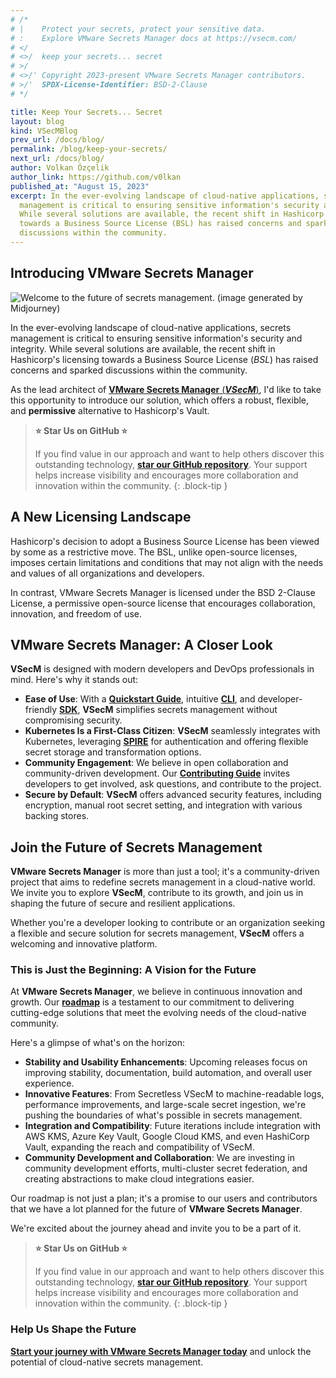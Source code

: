 ```yaml
---
# /*
# |    Protect your secrets, protect your sensitive data.
# :    Explore VMware Secrets Manager docs at https://vsecm.com/
# </
# <>/  keep your secrets... secret
# >/
# <>/' Copyright 2023-present VMware Secrets Manager contributors.
# >/'  SPDX-License-Identifier: BSD-2-Clause
# */

title: Keep Your Secrets... Secret
layout: blog
kind: VSecMBlog
prev_url: /docs/blog/
permalink: /blog/keep-your-secrets/
next_url: /docs/blog/
author: Volkan Özçelik
author_link: https://github.com/v0lkan
published_at: "August 15, 2023"
excerpt: In the ever-evolving landscape of cloud-native applications, secrets 
  management is critical to ensuring sensitive information's security and integrity. 
  While several solutions are available, the recent shift in Hashicorp's licensing 
  towards a Business Source License (BSL) has raised concerns and sparked 
  discussions within the community.
---
```


## Introducing VMware Secrets Manager

![Welcome to the future of secrets management. (image generated by Midjourney)](/assets/VSecM-1.png)

In the ever-evolving landscape of cloud-native applications, secrets management
is critical to ensuring sensitive information's security and integrity. While
several solutions are available, the recent shift in Hashicorp's licensing towards
a Business Source License (*BSL*) has raised concerns and sparked discussions
within the community.

As the lead architect of [**VMware Secrets Manager** (**_VSecM_**)](https://vsecm.com/),
I'd like to take this opportunity to introduce our solution, which offers a robust,
flexible, and **permissive** alternative to Hashicorp's Vault.

> **⭐️ Star Us on GitHub ⭐️**
>
> If you find value in our approach and want to help others discover this outstanding
> technology, **[star our GitHub repository](https://github.com/vmware-tanzu/secrets-manager)**.
> Your support helps increase visibility and encourages more collaboration and
> innovation within the community.
{: .block-tip }

## A New Licensing Landscape

Hashicorp's decision to adopt a Business Source License has been viewed by some
as a restrictive move. The BSL, unlike open-source licenses, imposes certain
limitations and conditions that may not align with the needs and values of all
organizations and developers.

In contrast, VMware Secrets Manager is licensed under the BSD 2-Clause License,
a permissive open-source license that encourages collaboration, innovation,
and freedom of use.

## VMware Secrets Manager: A Closer Look

**VSecM** is designed with modern developers and DevOps professionals in mind.
Here's why it stands out:

* **Ease of Use**: With a [**Quickstart Guide**](https://vsecm.com/docs/quickstart/),
  intuitive [**CLI**](https://vsecm.com/docs/cli/?ref=zerotohero.dev), and
  developer-friendly [**SDK**](https://vsecm.com/docs/sdk/), **VSecM**
  simplifies secrets management without compromising security.
* **Kubernetes Is a First-Class Citizen**: **VSecM** seamlessly integrates with
  Kubernetes, leveraging [**SPIRE**](https://spiffe.io/docs/latest/spire-about/)
  for authentication and offering flexible secret storage and transformation options.
* **Community Engagement**: We believe in open collaboration and community-driven
  development. Our [**Contributing Guide**](https://vsecm.com/docs/contributing/)
  invites developers to get involved, ask questions, and contribute to the project.
* **Secure by Default**: **VSecM** offers advanced security features, including
  encryption, manual root secret setting, and integration with various backing
  stores.

## Join the Future of Secrets Management

**VMware Secrets Manager** is more than just a tool; it's a community-driven project
that aims to redefine secrets management in a cloud-native world. We invite you to
explore **VSecM**, contribute to its growth, and join us in shaping the future of
secure and resilient applications.

Whether you're a developer looking to contribute or an organization seeking a
flexible and secure solution for secrets management, **VSecM** offers a welcoming
and innovative platform.

### This is Just the Beginning: A Vision for the Future

At **VMware Secrets Manager**, we believe in continuous innovation and growth.
Our [**roadmap**](https://vsecm.com/docs/roadmap) is a testament to our commitment
to delivering cutting-edge solutions that meet the evolving needs of the cloud-native
community.

Here's a glimpse of what's on the horizon:

* **Stability and Usability Enhancements**: Upcoming releases focus on improving
  stability, documentation, build automation, and overall user experience.
* **Innovative Features**: From Secretless VSecM to machine-readable logs,
  performance improvements, and large-scale secret ingestion, we're pushing the
  boundaries of what's possible in secrets management.
* **Integration and Compatibility**: Future iterations include integration with
  AWS KMS, Azure Key Vault, Google Cloud KMS, and even HashiCorp Vault, expanding
  the reach and compatibility of VSecM.
* **Community Development and Collaboration**: We are investing in community
  development efforts, multi-cluster secret federation, and creating abstractions
  to make cloud integrations easier.

Our roadmap is not just a plan; it's a promise to our users and contributors that
we have a lot planned for the future of **VMware Secrets Manager**.

We're excited about the journey ahead and invite you to be a part of it.

> **⭐️ Star Us on GitHub ⭐️**
>
> If you find value in our approach and want to help others discover this
> outstanding technology, **[star our GitHub repository](https://github.com/vmware-tanzu/secrets-manager)**.
> Your support helps increase visibility and encourages more collaboration and
> innovation within the community.
{: .block-tip }

### Help Us Shape the Future

[**Start your journey with VMware Secrets Manager today**](https://vsecm.com/)
and unlock the potential of cloud-native secrets management.
